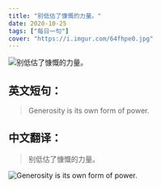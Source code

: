 ```yaml
---
title: "别低估了慷慨的力量。"
date: 2020-10-25
tags: ["每日一句"]
cover: "https://i.imgur.com/64fhpe0.jpg"
---
```


![别低估了慷慨的力量。](https://i.imgur.com/I5cPCbX.jpg)

## 英文短句：
> Generosity is its own form of power.

<!--more-->

## 中文翻译：
> 别低估了慷慨的力量。

![Generosity is its own form of power.](https://i.imgur.com/swlAOGj.jpg)

